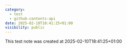 ```yaml
---
category:
  - test
  - github-contents-api
date: 2025-02-10T18:41:25+01:00
visibility: public
---
```


This test note was created at 2025-02-10T18:41:25+01:00